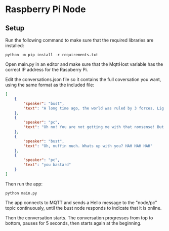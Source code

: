 # Raspberry Pi Node

## Setup

Run the following command to make sure that the required libraries are installed:

```
python -m pip install -r requirements.txt
```

Open main.py in an editor and make sure that the MqttHost variable has the correct
IP address for the Raspberry Pi.

Edit the conversations.json file so it contains the full coversation you want, using the same
format as the included file:

```json
[
    {
        "speaker": "bust",
        "text": "A long time ago, the world was ruled by 3 forces. Lig ma! Suh gun deez! And Up dog!"
    },
    {
        "speaker": "pc",
        "text": "Oh no! You are not getting me with that nonsense! But... What's Up dog?"
    },
    {
        "speaker": "bust",
        "text": "Oh, nuffin much. Whats up with you? HAH HAH HAH"
    },
    {
        "speaker": "pc",
        "text": "you bastard"
    }
]
```

Then run the app:

```
python main.py
```

The app connects to MQTT and sends a Hello message to the "node/pc" topic
continuously, until the bust node responds to indicate that it is online.

Then the conversation starts. The conversation progresses from top to bottom,
pauses for 5 seconds, then starts again at the beginning.
